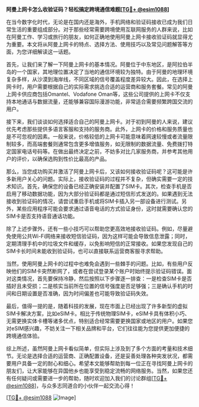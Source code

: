 **阿曼上网卡怎么收验证码？轻松搞定跨境通信难题[[TG💪+ @esim1088](https://t.me/s/esim1088)]**

在当今数字化时代，无论是在国内还是海外，手机网络和验证码接收已成为我们日常生活的重要组成部分。对于那些经常需要跨境使用互联网服务的人群来说，比如在阿曼工作、学习或旅行的朋友，如何正确地使用阿曼上网卡接收验证码就显得尤为重要。本文将从阿曼上网卡的特点、选择方法、使用技巧以及常见问题解答等方面，为您详细解读这一话题。

首先，让我们来了解一下阿曼上网卡的基本情况。阿曼位于中东地区，是阿拉伯半岛的一个国家，其地理位置决定了当地的通信环境较为独特。由于阿曼的地理环境复杂多样，从沙漠到海岸线，不同区域的信号覆盖程度差异较大。因此，在选择上网卡时，用户需要根据自己的实际需求挑选合适的运营商和服务套餐。常见的阿曼上网卡供应商包括Omantel、Vodafone Oman等，这些公司提供的上网卡不仅支持本地通话与数据流量，还能够兼容国际漫游功能，非常适合需要频繁跨国交流的用户。

接下来，我们谈谈如何选择适合自己的阿曼上网卡。对于初到阿曼的人来说，建议优先考虑那些提供多语言客服和支持的服务商。此外，上网卡的价格和服务质量也是不可忽视的因素。一般来说，价格较低的上网卡可能意味着网速较慢或者流量限制较多，而高端套餐则通常包含更多增值服务，如无限制的数据流量、免费拨打特定国家电话号码等。在做出最终决定之前，不妨多对比几家服务商，并参考其他用户的评价，以确保选购到性价比最高的产品。

那么，当您成功购买并激活了阿曼上网卡后，又该如何接收验证码呢？这可能是许多新用户关心的问题。实际上，接收验证码的过程并不复杂，但确实需要一定的技术知识。首先，确保您的设备已经正确安装并配置了SIM卡。其次，检查手机是否启用了移动数据功能，因为大部分验证码都是通过短信形式发送的。如果遇到无法接收到验证码的情况，请尝试重启手机或将SIM卡插入另一部设备进行测试。另外，某些应用程序可能会要求通过语音电话的方式验证身份，这时就需要确认您的SIM卡是否支持语音通话功能。

除了上述步骤外，还有一些小技巧可以帮助您更高效地接收验证码。例如，尽量避免使用公共Wi-Fi网络来接收短信验证码，因为这样可能会导致信息泄露；同时，定期清理手机中的垃圾文件和缓存，以免影响短信的正常接收。如果您发现自己的SIM卡长时间未能收到验证码，也可以直接联系运营商客服寻求帮助。

当然，使用阿曼上网卡的过程中也难免会遇到一些棘手的问题。比如，有些用户反映他们的SIM卡突然断网了，或者在尝试登录某个账户时始终提示验证码错误。面对这类情况，首先要保持冷静，然后按照以下步骤逐一排查：一是检查SIM卡是否插好且未受损；二是核实当前所在位置的信号强度是否足够强；三是确认手机的时间和日期设置是否准确，因为时间偏差也可能导致验证码失效。

最后，值得一提的是，随着科技的发展，现在市面上已经出现了许多新型的虚拟SIM卡解决方案，比如eSIM卡。相比于传统物理SIM卡，eSIM卡具有体积小巧、无需更换实体卡槽等诸多优点，特别适合经常需要更换国家或地区的用户。如果您对eSIM感兴趣，不妨关注一下相关品牌和平台，它们往往能为您提供更加便捷的跨境通信体验。

综上所述，虽然阿曼上网卡看似简单，但实际上涉及到了多个方面的考量和技术细节。无论是选择合适的运营商、正确配置设备，还是妥善处理各种突发状况，都需要用户具备一定的耐心和细心。希望本文能够帮助到每一位正在寻找阿曼上网卡的朋友们，让大家能够在异国他乡也能享受到稳定流畅的网络服务。当然，如果您还有任何疑问或需要进一步的帮助，随时欢迎加入我们的讨论群组[[TG💪+ @esim1088](https://t.me/s/esim1088)]，与众多志同道合的小伙伴一起交流心得！

[[TG💪+ @esim1088](https://t.me/s/esim1088) ![Image](https://i.postimg.cc/4NQfJmqS/Snipaste-2025-05-13-00-14-12.png)]